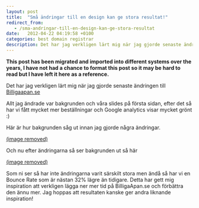 ```yaml
---
layout: post
title:  "Små ändringar till en design kan ge stora resultat!"
redirect_from:
   - /sma-andringar-till-en-design-kan-ge-stora-resultat
date:   2012-04-22 04:19:58 +0100
categories: best domain registrar
description: Det har jag verkligen lärt mig när jag gjorde senaste ändringen till Billigaapan.se Allt jag ändrade var bakgrunden oc...
---
```


**This post has been migrated and imported into different systems over the years, I have not had a chance to format this post so it may be hard to read but I have left it here as a reference.**

Det har jag verkligen lärt mig när jag gjorde senaste ändringen till [Billigaapan.se](http://Billigaapan.se "Billigaapan.se")  
  
 Allt jag ändrade var bakgrunden och våra slides på första sidan, efter det så har vi fått mycket mer beställningar och Google analytics visar mycket grönt :)  
  
 Här är hur bakgrunden såg ut innan jag gjorde några ändringar.  
  
[(image removed)](http://markustenghamn.se/wp-content/uploads/2012/04/gammalbg.png)  
  
 Och nu efter ändringarna så ser bakgrunden ut så här  
  
[(image removed)](http://markustenghamn.se/wp-content/uploads/2012/04/nybg.png)  
  
 Som ni ser så har inte ändringarna varit särskilt stora men ändå så har vi en Bounce Rate som är nästan 32% lägre än tidigare. Detta har gett mig inspiration att verkligen lägga ner mer tid på BilligaApan.se och förbättra den ännu mer. Jag hoppas att resultaten kanske ger andra liknande inspiration!